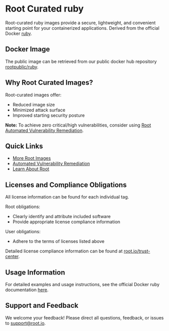# Root Curated ruby

Root-curated ruby images provide a secure, lightweight, and convenient starting point for your containerized applications. Derived from the official Docker [ruby](https://hub.docker.com/_/ruby).

## Docker Image
The public image can be retrieved from our public docker hub repository [rootpublic/ruby](https://hub.docker.com/r/rootpublic/ruby).

## Why Root Curated Images?
Root-curated images offer:
- Reduced image size
- Minimized attack surface
- Improved starting security posture

**Note:** To achieve zero critical/high vulnerabilities, consider using [Root Automated Vulnerability Remediation](https://app.root.io).

## Quick Links
- [More Root Images](https://images.root.io)
- [Automated Vulnerability Remediation](https://app.root.io)
- [Learn About Root](https://www.root.io)

## Licenses and Compliance Obligations
All license information can be found for each individual tag.

Root obligations:
- Clearly identify and attribute included software
- Provide appropriate license compliance information

User obligations:
- Adhere to the terms of licenses listed above

Detailed license compliance information can be found at [root.io/trust-center](https://root.io/trust-center).

## Usage Information
For detailed examples and usage instructions, see the official Docker ruby documentation [here](https://hub.docker.com/_/ruby).

## Support and Feedback
We welcome your feedback! Please direct all questions, feedback, or issues to [support@root.io](mailto:support@root.io).